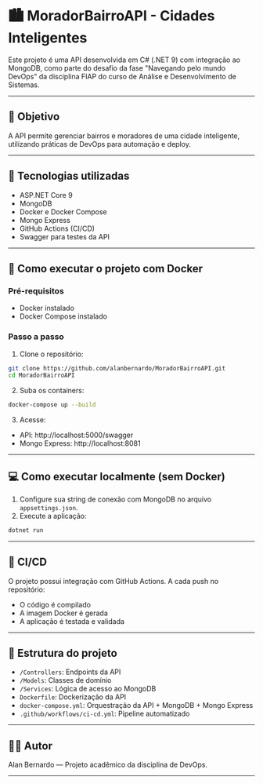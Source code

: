 # 🏙️ MoradorBairroAPI - Cidades Inteligentes

Este projeto é uma API desenvolvida em C# (.NET 9) com integração ao MongoDB, como parte do desafio da fase "Navegando pelo mundo DevOps" da disciplina FIAP do curso de Análise e Desenvolvimento de Sistemas.

---

## 🚀 Objetivo
A API permite gerenciar bairros e moradores de uma cidade inteligente, utilizando práticas de DevOps para automação e deploy.

---

## 🔧 Tecnologias utilizadas

- ASP.NET Core 9
- MongoDB
- Docker e Docker Compose
- Mongo Express
- GitHub Actions (CI/CD)
- Swagger para testes da API

---

## 🐳 Como executar o projeto com Docker

### Pré-requisitos

- Docker instalado
- Docker Compose instalado

### Passo a passo

1. Clone o repositório:

```bash
git clone https://github.com/alanbernardo/MoradorBairroAPI.git
cd MoradorBairroAPI
```

2. Suba os containers:

```bash
docker-compose up --build
```

3. Acesse:
- API: http://localhost:5000/swagger
- Mongo Express: http://localhost:8081

---

## 💻 Como executar localmente (sem Docker)

1. Configure sua string de conexão com MongoDB no arquivo `appsettings.json`.
2. Execute a aplicação:

```bash
dotnet run
```

---

## 🔄 CI/CD

O projeto possui integração com GitHub Actions. A cada push no repositório:
- O código é compilado
- A imagem Docker é gerada
- A aplicação é testada e validada

---

## 📁 Estrutura do projeto

- `/Controllers`: Endpoints da API
- `/Models`: Classes de domínio
- `/Services`: Lógica de acesso ao MongoDB
- `Dockerfile`: Dockerização da API
- `docker-compose.yml`: Orquestração da API + MongoDB + Mongo Express
- `.github/workflows/ci-cd.yml`: Pipeline automatizado

---

## 👨‍💻 Autor

Alan Bernardo — Projeto acadêmico da disciplina de DevOps.

---
